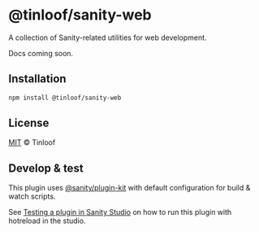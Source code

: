 # @tinloof/sanity-web

A collection of Sanity-related utilities for web development.

Docs coming soon.

## Installation

```sh
npm install @tinloof/sanity-web
```

## License

[MIT](LICENSE) © Tinloof

## Develop & test

This plugin uses [@sanity/plugin-kit](https://github.com/sanity-io/plugin-kit)
with default configuration for build & watch scripts.

See [Testing a plugin in Sanity Studio](https://github.com/sanity-io/plugin-kit#testing-a-plugin-in-sanity-studio)
on how to run this plugin with hotreload in the studio.
